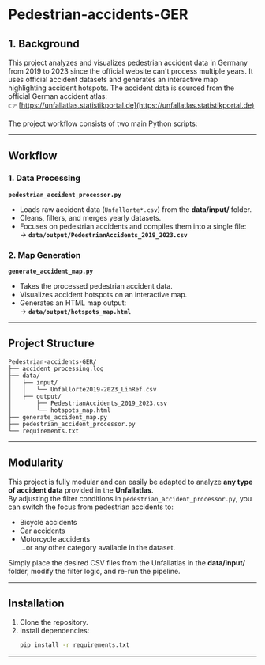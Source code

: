 # Pedestrian-accidents-GER

## 1. Background  
This project analyzes and visualizes pedestrian accident data in Germany from 2019 to 2023 since the official website can't process multiple years. It uses official accident datasets and generates an interactive map highlighting accident hotspots.
The accident data is sourced from the official German accident atlas:  
👉 [https://unfallatlas.statistikportal.de](https://unfallatlas.statistikportal.de)

The project workflow consists of two main Python scripts:

---

## Workflow  

### 1. **Data Processing**  
**`pedestrian_accident_processor.py`**  
- Loads raw accident data (`Unfallorte*.csv`) from the **data/input/** folder.
- Cleans, filters, and merges yearly datasets.
- Focuses on pedestrian accidents and compiles them into a single file:  
  → **`data/output/PedestrianAccidents_2019_2023.csv`**

### 2. **Map Generation**  
**`generate_accident_map.py`**  
- Takes the processed pedestrian accident data.
- Visualizes accident hotspots on an interactive map.
- Generates an HTML map output:  
  → **`data/output/hotspots_map.html`**

---

## Project Structure
```
Pedestrian-accidents-GER/
├── accident_processing.log
├── data/
│   ├── input/
│   │   └── Unfallorte2019-2023_LinRef.csv
│   ├── output/
│       ├── PedestrianAccidents_2019_2023.csv
│       └── hotspots_map.html
├── generate_accident_map.py
├── pedestrian_accident_processor.py
└── requirements.txt
```

---

## Modularity
This project is fully modular and can easily be adapted to analyze **any type of accident data** provided in the **Unfallatlas**.  
By adjusting the filter conditions in `pedestrian_accident_processor.py`, you can switch the focus from pedestrian accidents to:
- Bicycle accidents
- Car accidents
- Motorcycle accidents  
...or any other category available in the dataset.

Simply place the desired CSV files from the Unfallatlas in the **data/input/** folder, modify the filter logic, and re-run the pipeline.

---

## Installation
1. Clone the repository.
2. Install dependencies:
   ```bash
   pip install -r requirements.txt
   ```

---
